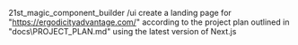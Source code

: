 21st_magic_component_builder /ui create a landing page for "https://ergodicityadvantage.com/" according to the project plan outlined in "docs\PROJECT_PLAN.md" using the latest version of Next.js

